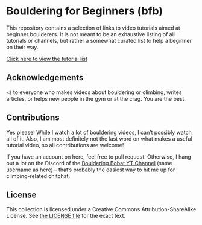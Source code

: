 # Bouldering for Beginners (bfb)

This repository contains a selection of links to video tutorials aimed at beginner boulderers.
It is not meant to be an exhaustive listing of all tutorials or channels, but rather a somewhat curated list to help a beginner on their way.

[Click here to view the tutorial list](bouldering_for_beginners.md)

## Acknowledgements

`<3` to everyone who makes videos about bouldering or climbing, writes articles, or helps new people in the gym or at the crag.
You are the best.

## Contributions

Yes please! While I watch a lot of bouldering videos, I can’t possibly watch all of it. Also, I am most definitely not the last word on what makes a useful tutorial video, so all contributions are welcome!

If you have an account on here, feel free to pull request. Otherwise, I hang out a lot on the Discord of the [Bouldering Bobat YT Channel](https://www.youtube.com/user/omarbobat/) (same username as here) – that’s probably the easiest way to hit me up for climbing-related chitchat.

## License

This collection is licensed under a Creative Commons Attribution-ShareAlike License.
See [the LICENSE file](LICENSE) for the exact text.
